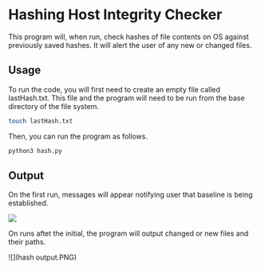 # Hashing Host Integrity Checker

This program will, when run, check hashes of file contents on OS against previously saved hashes. It will alert the user of any new or changed files.

## Usage

To run the code, you will first need to create an empty file called lastHash.txt. This file and the program will need to be run from the base directory of the file system. 

```bash
touch lastHash.txt
```
Then, you can run the program as follows.

```bash
python3 hash.py
```

## Output

On the first run, messages will appear notifying user that baseline is being established. 

![](https://github.com/LukeLightner/HostIntegrityVerification/FirstRun.PNG)

On runs aftet the initial, the program will output changed or new files and their paths. 

![](hash output.PNG)

